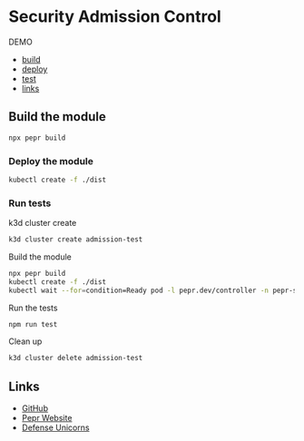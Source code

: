 # Security Admission Control

DEMO 
- [build](#build-the-module)
- [deploy](#deploy-the-module)
- [test](#run-tests)
- [links](#links)
## Build the module

```bash
npx pepr build
```

### Deploy the module

```bash
kubectl create -f ./dist
```

### Run tests

k3d cluster create
```bash
k3d cluster create admission-test 
```

Build the module 
```bash
npx pepr build
kubectl create -f ./dist
kubectl wait --for=condition=Ready pod -l pepr.dev/controller -n pepr-system  
```

Run the tests
```bash
npm run test
```

Clean up
```bash
k3d cluster delete admission-test
```

## Links

- [GitHub](https://github.com/defenseunicorns/pepr)
- [Pepr Website](https://pepr.dev)
- [Defense Unicorns](https://defenseunicorns.com)
